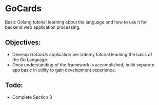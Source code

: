 # GoCards

Basic Golang tutorial learning about the language and how to use it for backend web application processing.

## Objectives:
 - Develop *GoCards* application per Udemy tutorial learning the basis of the Go Language.
 - Once understanding of the framework is accomplished, build separate app basic in utility to gain development experience.

 ## Todo:
  - Complete Section 3